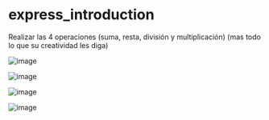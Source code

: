 # express_introduction

 Realizar las 4 operaciones (suma, resta, división y multiplicación) (mas todo lo que su creatividad les diga)
 
 ![image](https://user-images.githubusercontent.com/97038060/196272740-2ac8c9c0-f942-4d04-915a-ddbc43b051ba.png)


![image](https://user-images.githubusercontent.com/97038060/196272847-96e1f0be-973a-4909-8a86-20f00954c80d.png)


![image](https://user-images.githubusercontent.com/97038060/196272940-09581185-d912-40a6-a12b-4fc0086cefd4.png)


![image](https://user-images.githubusercontent.com/97038060/196273049-37b33675-e5d7-4951-80e8-92b84bffa710.png)
